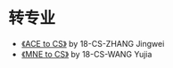 # 转专业

- [《ACE to CS》](./[ACE2CS]-2018-zhangjingwei.md) by 18-CS-ZHANG Jingwei
- [《MNE to CS》](./[MNE2CS]-2018-wangyujia.md) by 18-CS-WANG Yujia
